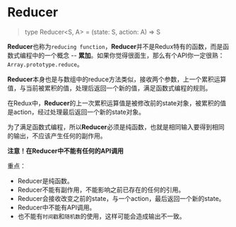 # Reducer
> type Reducer<S, A> = (state: S, action: A) => S

**Reducer**也称为`reducing function`，**Reducer**并不是Redux特有的函数，而是函数式编程中的一个概念 -- **累加**。如果你觉得很面生，那么有个API你一定很熟：`Array.prototype.reduce`。

**Reducer**本身也是与数组中的reduce方法类似，接收两个参数，上一个累积运算值，与当前被累积的值，处理后返回一个新的值，满足函数式编程的规则。

在Redux中，**Reducer**的上一次累积运算值是被修改前的state对象，被累积的值是action，经过处理最后返回一个新的state对象。

为了满足函数式编程，所以**Reducer**必须是纯函数，也就是相同输入要得到相同的输出，不应该产生任何的副作用。

**注意！在Reducer中不能有任何的API调用**

重点：
- Reducer是纯函数。
- Reducer不能有副作用，不能影响之前已存在的任何的引用。
- Reducer会接收改变之前的state，与一个action，最后返回一个新的state。
- Reducer中不能有API调用。
- 也不能有`时间戳`和`随机数`的使用，这样可能会造成输出不一致。
